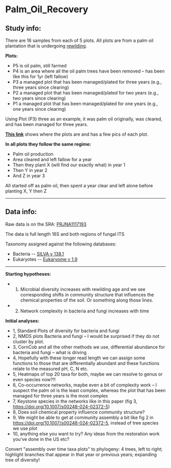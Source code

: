 # Palm_Oil_Recovery



## Study info:

There are 16 samples from each of 5 plots. All plots are from a palm oil plantation that is undergoing [rewilding](https://alittlewild.com/#rec523988346).

**Plots:**

  - P5 is oil palm, still farmed
  - P4 is an area where all the oil palm trees have been removed – has been like this for 1yr (left fallow)
  - P3 a managed plot that has been managed/plated for three years (e.g., three years since clearing)
  - P2 a managed plot that has been managed/plated for two years (e.g., two years since clearing)
  - P1 a managed plot that has been managed/plated for one years (e.g., one years since clearing)

Using Plot (P3) three as an example, it was palm oil originally, was cleared, and has been managed for three years.

[**This link**](https://www.google.com/maps/d/viewer?mid=1Jje6npngtSd5nsdgyZiSPmr96sGx1B8&ll=1.6815873025227588%2C103.83737993658451&z=20) shows where the plots are and has a few pics of each plot. 


**In all plots they follow the same regime:**

  - Palm oil production
  - Area cleared and left fallow for a year
  - Then they plant X (will find our exactly what) in year 1
  - Then Y in year 2
  - And Z in year 3

All started off as palm oil, then spent a year clear and left alone before planting X, Y then Z 

___

## Data info:

Raw data is on the SRA: [PRJNA1117193](https://www.ncbi.nlm.nih.gov/bioproject/PRJNA1117193)

The data is full length 16S and both regions of fungal ITS

Taxonomy assigned against the following databases:

  - Bacteria -- [SILVA v 138.1](10.5281/zenodo.4587946)
  - Eukaryotes -- [Eukaryome v 1.9](https://eukaryome.org/)

___


**Starting hypotheses:**

  - 1. Microbial diversity increases with rewilding age and we see corresponding shifts in community structure that influences the chemical properties of the soil. Or something along those lines.
  - 2. Network complexity in bacteria and fungi increases with time


**Initial analyses:**

  - 1, Standard Plots of diversity for bacteria and fungi
  - 2, NMDS plots Bacteria and fungi – I would be surprised if they do not cluster by plot.
  - 3, CornCob and all the other methods we use, differential abundance for bacteria and fungi – what is driving
  - 4, Hopefully with these longer read length we can assign some functions to those that are differentially abundant and these functions relate to the measured pH, C, N etc.
  - 5, Heatmaps of top 20 taxa for both, maybe we can resolve to genus or even species now?!!
  - 6, Co-occurrence networks, maybe even a bit of complexity work – I suspect the palm oil is the least complex, whereas the plot that has been managed for three years is the most complex
  - 7, Keystone species in the networks like in this paper (fig 3, https://doi.org/10.1007/s00248-024-02372-5)
  - 8, Does soil chemical property influence community structure?
  - 9, We might be able to get at community assembly a bit like fig 2 in https://doi.org/10.1007/s00248-024-02372-5, instead of tree species we use plot
  - 10, anything else you want to try? Any ideas from the restoration work you’ve done in the US etc?

 
Convert "assembly over time taxa plots" to phylogeny: 4 trees, left to right; highlight branches that appear in that year or previous years; expanding tree of diversity!
 
 
 
 